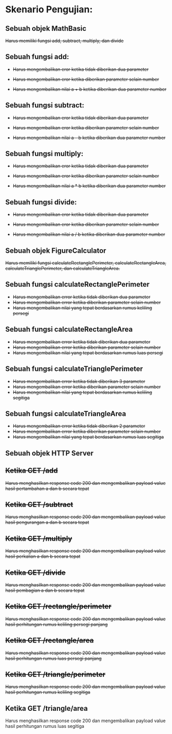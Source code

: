 
# Skenario Pengujian:

## Sebuah objek MathBasic

~~Harus memiliki fungsi add, subtract, multiply, dan divide~~

## Sebuah fungsi add:

- ~~Harus mengembalikan eror ketika tidak diberikan dua parameter~~

- ~~Harus mengembalikan eror ketika diberikan parameter selain number~~

- ~~Harus mengembalikan nilai a + b ketika diberikan dua parameter number~~

## Sebuah fungsi subtract:

- ~~Harus mengembalikan eror ketika tidak diberikan dua parameter~~

- ~~Harus mengembalikan eror ketika diberikan parameter selain number~~

- ~~Harus mengembalikan nilai a - b ketika diberikan dua parameter number~~

## Sebuah fungsi multiply:

- ~~Harus mengembalikan eror ketika tidak diberikan dua parameter~~

- ~~Harus mengembalikan eror ketika diberikan parameter selain number~~

- ~~Harus mengembalikan nilai a * b ketika diberikan dua parameter number~~

## Sebuah fungsi divide:

- ~~Harus mengembalikan eror ketika tidak diberikan dua parameter~~

- ~~Harus mengembalikan eror ketika diberikan parameter selain number~~

- ~~Harus mengembalikan nilai a / b ketika diberikan dua parameter number~~

## Sebuah objek FigureCalculator

~~Harus memiliki fungsi calculateRectanglePerimeter, calculateRectangleArea, calculateTrianglePerimeter, dan calculateTriangleArea.~~

## Sebuah fungsi calculateRectanglePerimeter
- ~~Harus mengembalikan error ketika tidak diberikan dua parameter~~
- ~~Harus mengembalikan error ketika diberikan parameter selain number~~
- ~~Harus mengembalikan nilai yang tepat berdasarkan rumus keliling persegi~~

## Sebuah fungsi calculateRectangleArea
- ~~Harus mengembalikan error ketika tidak diberikan dua parameter~~
- ~~Harus mengembalikan error ketika diberikan parameter selain number~~
- ~~Harus mengembalikan nilai yang tepat berdasarkan rumus luas persegi~~

## Sebuah fungsi calculateTrianglePerimeter
- ~~Harus mengembalikan error ketika tidak diberikan 3 parameter~~
- ~~Harus mengembalikan error ketika diberikan parameter selain number~~
- ~~Harus mengembalikan nilai yang tepat berdasarkan rumus keliling segitiga~~

## Sebuah fungsi calculateTriangleArea
- ~~Harus mengembalikan error ketika tidak diberikan 2 parameter~~
- ~~Harus mengembalikan error ketika diberikan parameter selain number~~
- ~~Harus mengembalikan nilai yang tepat berdasarkan rumus luas segitiga~~

## Sebuah objek HTTP Server

## ~~Ketika GET /add~~

~~Harus menghasilkan response code 200 dan mengembalikan payload value hasil pertambahan a dan b secara tepat~~

## ~~Ketika GET /subtract~~

~~Harus menghasilkan response code 200 dan mengembalikan payload value hasil pengurangan a dan b secara tepat~~

## ~~Ketika GET /multiply~~

~~Harus menghasilkan response code 200 dan mengembalikan payload value hasil perkalian a dan b secara tepat~~

## ~~Ketika GET /divide~~

~~Harus menghasilkan response code 200 dan mengembalikan payload value hasil pembagian a dan b secara tepat~~

## ~~Ketika GET /rectangle/perimeter~~

~~Harus menghasilkan response code 200 dan mengembalikan payload value hasil perhitungan rumus keliling persegi panjang~~

## ~~Ketika GET /rectangle/area~~

~~Harus menghasilkan response code 200 dan mengembalikan payload value hasil perhitungan rumus luas persegi panjang~~

## ~~Ketika GET /triangle/perimeter~~

~~Harus menghasilkan response code 200 dan mengembalikan payload value hasil perhitungan rumus keliling segitiga~~

## Ketika GET /triangle/area

Harus menghasilkan response code 200 dan mengembalikan payload value hasil perhitungan rumus luas segitiga
